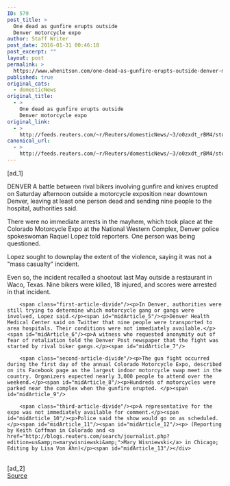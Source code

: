 ```yaml
---
ID: 579
post_title: >
  One dead as gunfire erupts outside
  Denver motorcycle expo
author: Staff Writer
post_date: 2016-01-31 00:46:18
post_excerpt: ""
layout: post
permalink: >
  https://www.whenitson.com/one-dead-as-gunfire-erupts-outside-denver-motorcycle-expo/
published: true
original_cats:
  - domesticNews
original_title:
  - >
    One dead as gunfire erupts outside
    Denver motorcycle expo
original_link:
  - >
    http://feeds.reuters.com/~r/Reuters/domesticNews/~3/o0zxdt_rBM4/story01.htm
canonical_url:
  - >
    http://feeds.reuters.com/~r/Reuters/domesticNews/~3/o0zxdt_rBM4/story01.htm
---
```

 [ad_1]
<br><div id="articleText">
<span id="midArticle_start"/>

<span id="midArticle_0"/><span class="focusParagraph" readability="6"><p><span class="articleLocation">DENVER</span> A battle between rival bikers involving gunfire and knives erupted on Saturday afternoon outside a motorcycle exposition near downtown Denver, leaving at least one person dead and sending nine people to the hospital, authorities said.</p></span><span id="midArticle_1"/><p>There were no immediate arrests in the mayhem, which took place at the Colorado Motorcycle Expo at the National Western Complex, Denver police spokeswoman Raquel Lopez told reporters. One person was being questioned.</p><span id="midArticle_2"/><p>Lopez sought to downplay the extent of the violence, saying it was not a "mass casualty" incident.</p><span id="midArticle_3"/><p>Even so, the incident recalled a shootout last May outside a restaurant in Waco, Texas. Nine bikers were killed, 18 injured, and scores were arrested in that incident.</p><span id="midArticle_4"/>
        
        <span class="first-article-divide"/><p>In Denver, authorities were still trying to determine which motorcycle gang or gangs were involved, Lopez said.</p><span id="midArticle_5"/><p>Denver Health Medical Center said on Twitter that nine people were transported to area hospitals. Their conditions were not immediately available.</p><span id="midArticle_6"/><p>A witness who requested anonymity out of fear of retaliation told the Denver Post newspaper that the fight was started by rival biker gangs.</p><span id="midArticle_7"/>
        
        <span class="second-article-divide"/><p>The gun fight occurred during the first day of the annual Colorado Motorcycle Expo, described on its Facebook page as the largest indoor motorcycle swap meet in the country. Organizers expected nearly 3,000 people to attend over the weekend.</p><span id="midArticle_8"/><p>Hundreds of motorcycles were parked near the complex when the gunfire erupted. </p><span id="midArticle_9"/>
        
        <span class="third-article-divide"/><p>A representative for the expo was not immediately available for comment.</p><span id="midArticle_10"/><p>Police said the show would go on as scheduled.</p><span id="midArticle_11"/><span id="midArticle_12"/><p> (Reporting by Keith Coffman in Colorado and <a href="http://blogs.reuters.com/search/journalist.php?edition=us&amp;n=marywisniewski&amp;">Mary Wisniewski</a> in Chicago; Editing by Lisa Von Ahn)</p><span id="midArticle_13"/></div>
<br>[ad_2]
<br><a href="http://feeds.reuters.com/~r/Reuters/domesticNews/~3/o0zxdt_rBM4/story01.htm">Source </a>